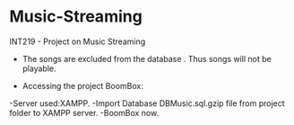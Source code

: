 # Music-Streaming
INT219 - Project on Music Streaming

* The songs are excluded from the database .
Thus songs will not be playable.

*  Accessing the project BoomBox:  

-Server used:XAMPP.
-Import Database DBMusic.sql.gzip file from project folder to XAMPP server.
-BoomBox now.



